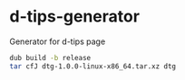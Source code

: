 # d-tips-generator
Generator for d-tips page

``` bash
dub build -b release
tar cfJ dtg-1.0.0-linux-x86_64.tar.xz dtg
```
